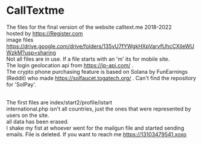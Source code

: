 # CallTextme
The files for the final version of the website calltext.me 2018-2022
<br>hosted by https://Register.com
<br>image files https://drive.google.com/drive/folders/135vU7fYWgkHXpVarvfUhcCXileWUWzkM?usp=sharing
<br>Not all files are in use. If a file starts with an 'm' its for mobile site. 
<br>The login geolocation api from https://ip-api.com/ . 
<br>The crypto phone purchasing feature is based on Solana by FunEarnings (Reddit) who made https://solfaucet.togatech.org/ . Can't find the repository for 'SolPay'. <br><br>

The first files are index/start2/profile/istart
<br> international.php isn't all countries, just the ones that were represented by users on the site.
<br> all data has been erased.
<br> I shake my fist at whoever went for the mailgun file and started sending emails. File is deleted. If you want to reach me https://13103479541.xoxo
